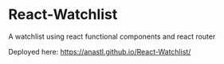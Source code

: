 # React-Watchlist

A watchlist using react functional components and react router 

Deployed here: https://anastl.github.io/React-Watchlist/
